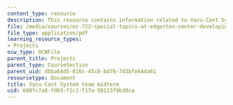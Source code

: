 ```yaml
---
content_type: resource
description: This resource contains information related to Vacu-Cast System team midterm.
file: /media/courses/ec-722-special-topics-at-edgerton-center-developing-world-prosthetics-spring-2010/688fc7a8fd03f1c1f17a58123f9b38ca_MITEC_722S10_vacucast_mdtm.pdf
file_type: application/pdf
learning_resource_types:
- Projects
ocw_type: OCWFile
parent_title: Projects
parent_type: CourseSection
parent_uid: dbba64d5-016c-45c8-bd76-743bfe644a61
resourcetype: Document
title: Vacu-Cast System team midterm
uid: 688fc7a8-fd03-f1c1-f17a-58123f9b38ca
---
```

